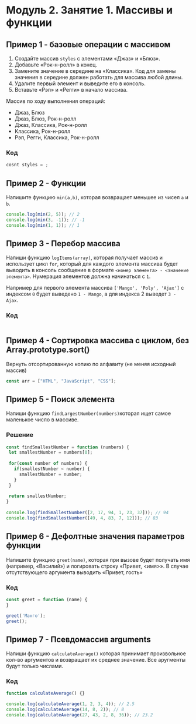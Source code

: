 # Модуль 2. Занятие 1. Массивы и функции

## Пример 1 - базовые операции с массивом

1. Создайте массив `styles` с элементами «Джаз» и «Блюз».
2. Добавьте «Рок-н-ролл» в конец.
3. Замените значение в середине на «Классика». Код для замены значения в середине должен работать для массива любой длины.
4. Удалите первый элемент и выведите его в консоль.
5. Вставьте «Рэп» и «Регги» в начало массива. 

Массив по ходу выполнения операций:
- Джаз, Блюз
- Джаз, Блюз, Рок-н-ролл
- Джаз, Классика, Рок-н-ролл
- Классика, Рок-н-ролл
- Рэп, Регги, Классика, Рок-н-ролл

### Код

```js
cosnt styles = ;
```

## Пример 2 - Функции

Напишите функцию `min(a,b)`, которая возвращает меньшее из чисел `a` и `b`.

```js
console.log(min(2, 5)); // 2
console.log(min(3, -1)); // -1
console.log(min(1, 1)); // 1
```

## Пример 3 - Перебор массива

Напиши функцию `logItems(array)`, которая получает массив и использует цикл `for`, который для каждого элемента массива будет выводить в консоль сообщение в формате `<номер элемента> - <значение элемента>`. Нумерация элементов должна начинаться с `1`. 

Например для первого элемента массива `['Mango', 'Poly', 'Ajax']` с индексом `0` будет выведено `1 - Mango`, а для индекса 2 выведет `3 - Ajax`.

### Код

```js
```

## Пример 4 - Сортировка массива с циклом, без Array.prototype.sort()

Вернуть отсортированную копию по алфавиту (не меняя исходный массив)

```js
const arr = ["HTML", "JavaScript", "CSS"];
```

## Пример 5 - Поиск элемента


Напиши функцию `findLargestNumber(numbers)`которая ищет самое маленькое число в массиве.


### Решение

```js
const findSmallestNumber = function (numbers) {
 let smallestNumber = numbers[0];
 
 for(const number of numbers) {
   if(smallestNumber < number) {
     smallestNumber = number;
   }
 }
 
 return smallestNumber;
}
 
console.log(findSmallestNumber([2, 17, 94, 1, 23, 37])); // 94
console.log(findSmallestNumber([49, 4, 83, 7, 12])); // 83
```

## Пример 6 - Дефолтные значения параметров функции


Напишите функцию `greet(name)`, которая при вызове будет получать имя (например, «Василий») и логировать строку «Привет, <имя>».  В случае отсутствующего аргумента выводить «Привет, гость»

### Код

```js
const greet = function (name) {
}

greet('Манго');
greet();
```

## Пример 7 - Псевдомассив arguments

Напиши функцию `calculateAverage()` которая принимает произвольное кол-во аргументов и возвращает их среднее значение. Все аругменты будут только числами.

### Код

```js
function calculateAverage() {}

console.log(calculateAverage(1, 2, 3, 4)); // 2.5
console.log(calculateAverage(14, 8, 2)); // 8
console.log(calculateAverage(27, 43, 2, 8, 36)); // 23.2
```
